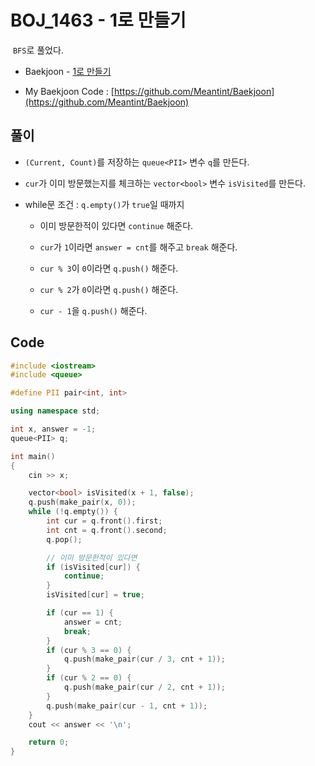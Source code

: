 # BOJ_1463 - 1로 만들기

&nbsp;`BFS`로 풀었다.

- Baekjoon - [1로 만들기](https://www.acmicpc.net/problem/1463)

- My Baekjoon Code : [https://github.com/Meantint/Baekjoon](https://github.com/Meantint/Baekjoon)

## 풀이

- `(Current, Count)`를 저장하는 `queue<PII>` 변수 `q`를 만든다.

- `cur`가 이미 방문했는지를 체크하는 `vector<bool>` 변수 `isVisited`를 만든다.

- while문 조건 : `q.empty()`가 `true`일 때까지

  - 이미 방문한적이 있다면 `continue` 해준다.

  - `cur`가 `1`이라면 `answer = cnt`를 해주고 `break` 해준다.

  - `cur % 3`이 `0`이라면 `q.push()` 해준다.

  - `cur % 2`가 `0`이라면 `q.push()` 해준다.

  - `cur - 1`을 `q.push()` 해준다.

## Code

```cpp
#include <iostream>
#include <queue>

#define PII pair<int, int>

using namespace std;

int x, answer = -1;
queue<PII> q;

int main()
{
    cin >> x;

    vector<bool> isVisited(x + 1, false);
    q.push(make_pair(x, 0));
    while (!q.empty()) {
        int cur = q.front().first;
        int cnt = q.front().second;
        q.pop();

        // 이미 방문한적이 있다면
        if (isVisited[cur]) {
            continue;
        }
        isVisited[cur] = true;

        if (cur == 1) {
            answer = cnt;
            break;
        }
        if (cur % 3 == 0) {
            q.push(make_pair(cur / 3, cnt + 1));
        }
        if (cur % 2 == 0) {
            q.push(make_pair(cur / 2, cnt + 1));
        }
        q.push(make_pair(cur - 1, cnt + 1));
    }
    cout << answer << '\n';

    return 0;
}
```
